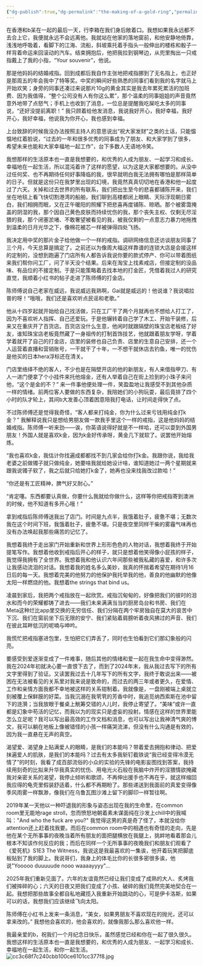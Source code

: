 ```yaml
---
{"dg-publish":true,"dg-permalink":"the-making-of-a-gold-ring","permalink":"/the-making-of-a-gold-ring/"}
---
```


在香港和b呆在一起的最后一天，行李箱在我们身后敞着口。我想如果我永远都不去合上它，我便就永远不会远离他。我就站在他家的落地窗前，和他安静地倚靠，浅浅地呼吸着，看脚下的江海、流船，斜坡乘托着手指头一般伸出的楼栋和骰子一样背着命运来回滚动的汽车。结束拥抱后，他把我拉到钢琴边，从兜里掏出一只戒指戴上了我的小指，“Your souvenir”，他说。

那是他妈妈的结婚戒指。回到成都后我自作主张地把戒指挪到了无名指上，也正好是那周五的年会我中了特等奖。中奖的瞬间好些熟悉的同事们看到我的名字就马上开始欢笑；身旁的同事还凑过来说那片10g的黄金其实是我去年累死累活的加班费、因为我值得，“整个公司没有人有你这么累”，那个温柔的同事姐姐的声音竟然意外地带了点怒气；手机上也收到了消息，一位总是提醒我吃屎吃太多的同事说，“还好没提前离职！” 我只顾着给他发消息，我说我好开心，我好幸福，我好开心，我好幸福，他说我为你开心，我也感到幸福。

上台致辞的时候我没办法按照主持人的意思说出“祝大家发财”之类的土话，只能愠愠地红着脸说，“过去的一年和很多优秀的同事成为了朋友、和大家学到了很多，希望未来也能和大家幸福地一起工作”，台下多数人无语地冷笑。

我想那样的生活原本也一直是我想要的，和优秀的人成为朋友、一起学习和成长、幸福地在一起生活，所以混沌着许了这样的愿望，以为这是大家都想要的。从没中过任何奖、也不再期待任何好事降临的我，很早就明白我无法拥有哪怕是那样简单的日子。但就是这份只在我梦里出现的幻境，我竟然真真切切地在香港和他一起度过了六天。关掉和过去世界的所有联系，我们把出生至今的悲喜都铺陈开来，我们坐在地毯上看飞快切割港湾的船舶，我们聊到高楼都闭上眼睛、天际浮现朝日雾白，我们相拥而眠，又在正午暖阳的照耀下把悲喜再度铺陈、晾晒。那个被雾霭掩盖的阴湿的我，那个因自己黄色皮肤而持续忧伤的我，那个丧失主权、仅剩无尽淫猥的我，那个闭塞淤堵、不敢奢望被看见的我，被我仅剩的一点意志力暴力地拖拽到温柔的日月光华之下，像棉花被芯一样被弹得四处飞扬。

我决定用中奖的那片金子给他做一个一样的戒指。调研网络信息还访谈朋友同事了三个月，今天总算是搞定了。之前还以为像周大福这样靠谱的连锁大店是会接这样的定制的，没想到跑遍了门店所有人都告诉我说你要的款式停产、你可以带着图纸来我们帮你问工厂，问了半天没个结果。后来在淘宝上找素戒店，但接定制的没品味、有品位的不接定制。于是只能策略着去找本地的打金匠，凭借着我过人的研究直觉，我顺着小红书的帖子走进了陈师傅的打金店。

陈师傅说自己老家在威远，我说威远我熟啊，Gai就是威远的！他说谁？我说唱拉普的呀！“哦哦，我们还是喜欢听点民谣和老歌。”

他从十四岁起就开始给自己找活做，只在工厂干了两个月就再也不想给人打工了，因为不喜欢听人指挥、自己还爱玩。于是他辗转着自己学了木工、开始干装修，后来又在重庆开了百货店。百货店没什么生意，他闲时就跟隔壁的珠宝店老板结了好友，谁知珠宝店老板竟然藏了一身祖传的打制首饰技艺，他就跟着朋友学呀，学着学着就开了自己的打金店，店里的装修也自己负责、店里的生意自己安排，还一个人运营着直播和营销账号，一干就干了十年，一不想干就休店去钓鱼，唯一的忧伤是他买的日本hera浮标还在清关。

门店里络绎不绝的客人，不少也是在隔壁开店的他的新朋友，有人来借指甲刀、有人一进门便拿了个小挂件来托他熔金，还有人举着自己在街上捡到的小珠子来问他，“这个是金的不？” 来一件事他便处理一件，笑盈盈地让我感受不到其他杂质一样的情绪。前两位客人要做的东西复杂，我陪她们的小狗玩耍，最后竟排了四个小时的队才轮上，其间b大发善心顶着困意陪我打电话，让时间走得快了点。

不过陈师傅还是觉得我奇怪，“客人都来打纯金，你为什么过来亏钱用纯金打k金？” 我解释说我只是想给男朋友做一款我手里这个一样的戒指，这是他妈妈的结婚戒指。陈师傅一听来劲——诶，你英语说得好就是不一样哈，还可以耍到外国男朋友！外国人就是喜欢k金，因为k金好传承呀，黄金几下就软了。说罢他开始熔炼。

“我也喜欢k金，我估计你找遍成都都找不到几家会给你打k金。我跟你说，我给我老婆之前做镯子就只做纯金，她要啥我就给她设计啥，谁知道她过一两个星期就来跟我说镯子软了，我之后就只给她打k金了，她再也没来找我改过款哈！”

“你还是有工匠精神，脾气好又耐心。”

“肯定噻。东西都要认真做，你要什么我就给你做什么，这样等你把戒指寄到澳洲的时候，他不知道有多开心哦！”

拿到戒指后陈师傅送我出了店门。时间是九点半，我饿着肚子，疲惫不堪；无数次我在这个时间下班，我饿着肚子，疲惫不堪。只是夜空里同样干柴的雾霾气味再也没有办法唤起我那些痛苦的记忆了。

我想着我终于走出家门开始重新和世界上形形色色的人物对话，我想着我终于开始提笔写作。我想着他收到戒指后开心的样子，就只是想着他笑得像小屁孩的样子，我觉得我拥有了全世界。我想着我和他认识六年间那些被我私藏的喜爱，和许多次让我感动流泪的对话。我想着我的姓名多么美妙，我真的怀揣着希望在期待1月16日后的每一天。我想着完美的他努力的他保护我托举我的他，善良的他幽默的他像太阳一样燃烧的他。我想着the strings that bind us。

凌晨到家后，我把两个戒指放在一起欣赏。戒指沉甸甸的，好像把我们的彼时的泪水和而今的荣耀都铸了进去——我们未来满满当当的厨房岛台和书房、我们在Meta这种烂比app里交换的无穷信任、我们分隔在两个牢房独自在莫大的哀苦中下沉、我们在窗前坐下后无限的安宁、我们紧贴着肩膀听着夜风拂过的声音、我们在彼此耳畔低沉的呢喃与呻吟。

我慌忙把戒指塞进包里，生怕把它们弄丢了，同时也生怕看到它们那幻象般的闪亮。

要感受到爱逐渐变成了一件难事，随后其他的情绪和爱一起在我生命中变得渺然。我在2024年初就决心要一直恨下去了，而到了2024年末，我从我过去写下的所有文字里得到了验证。又读罢我过去十几年写下的所有文字，我终于敢说出来——被困在无法被看见的关系里对我来说是致命的，而过去的两三年或者更久，在爱情、工作和亲情方面我都不幸地被这样的关系钳制着。我就像是，一盘刚被端上桌就立刻被覆上保鲜膜的好菜。当我沉溺在我茕茕的芳香中时，我追觅纳西索斯在池中留下的涟漪；当我放眼于餐桌上觥筹交错的人儿时，我停止寄望了。“美味”或许一直都是幻象中苟活的记忆，而我以为的现实只是虚妄的投射。情感在这样的世界里能怎么立足呢？我可以写出最高效的工作文档和消息，也可以写出让我神清气爽的博文，我可以躺在地板上像被错怪的小孩一样痛哭流涕，但没有什么沟通是有效的，因为我一直悬在无声的真空。

渴望爱、渴望身上贴满爱人的眼睛，是我们的本能吗？带着爱去拥抱和律动、把爱抹遍爱人的肌肤，是我们的本能吗？过去有太多我斩钉截铁说“我已经变得冷漠无情了”的时刻，我看了成百部流俗的小众的实验的先锋的电影妄图找到答案，我持续用刻奇的比拟来升华我真实的忧伤、用电光火石般在我脑中炸开的淫猥情欲掩藏我对亲密关系的渴望，我停止倾听和歌颂，不再伸出援手也不再在乎，就这样缩回我应得的龟壳里假装舒适着，什么都不再期盼了。那些递送到我面前的真爱变得像季风雨雾一样飘渺，像我们在乌鲁瓦图沙滩上留下的脚印一样暂往啊。

2019年某一天他以一种吓退我的形象与姿态出现在我的生命里，在common room里无能地rage stroll，忽而愤怒地朝着素未谋面纯在沙发上chill中的我喊叫："And who the fuck are you?" 我觉得这男的真是奇了怪了，本就没给你attention还上赶着找我要。而后在common room中的相遇也有奇怪的走向，先是他在某个无所事事的夜晚当着所有朋友的面把腿横放在我腿上，挑衅地看着那会儿根本不知该作何反应的我；而后在同样一个无所事事的夜晚我们和朋友们观看了《爱死机》S1E3 The Witness，我说这是我最喜欢的一集诶，他开着玩笑把脚底板贴到了我的脚上。我说哥们，我身上的体毛比你的长很多密很多诶，他说"Yooooo duuuuude nooo waaaayyyy"... 

2025年我们重新见面了。六年的友谊竟然已经让我们变成了成熟的大人、炙烤我们被摔碎的心；六天的日夜又把我们变成了小孩、破碎的我们竟然完美地契合在一起。我想把那些故事全都自私地藏揽入我重新开始跳动的心，可是伊卡洛斯，如果可以的话，我想我们应该继续飞向太阳。

陈师傅在小红书上发来一条消息，“美女，如果男朋友不喜欢现在的抛光，还可以拿来改的。” 我想他会喜欢的，他会喜欢的，就像我那么那么喜欢他一样。

我最亲爱的b，祝我们一个月纪念日快乐，虽然感觉已经和你在一起了很久很久。我想这样的生活原本也一直是我想要的，和优秀的人成为朋友、一起学习和成长、幸福地在一起生活，和你一起生活。
![cc3c68f7c240cbb100ce6101cc377f8.jpg](/img/user/cc3c68f7c240cbb100ce6101cc377f8.jpg)
